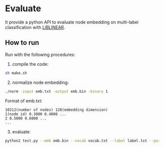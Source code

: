# Evaluate

It provide a python API to evaluate node embedding on multi-label classification with [LIBLINEAR](https://github.com/cjlin1/liblinear).

## How to run

Run with the following procedures:

1) compile the code:
```bash
sh make.sh
```

2) normalize node embedding:
```bash
./norm -input emb.txt -output emb.bin -binary 1
```

Format of emb.txt:
```
10312(number of nodes) 128(embedding dimension)
1(node id) 0.3000 0.4000 ...
2 0.5000 0.6000 ...
...
```

3) evaluate:
```bash
python2 test.py --emb emb.bin --vocab vocab.txt --label label.txt --portion 0.1
```
